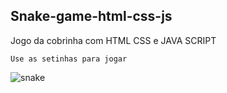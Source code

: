 ## Snake-game-html-css-js
Jogo da cobrinha com HTML CSS e JAVA SCRIPT

	Use as setinhas para jogar
![snake](https://i.imgur.com/DFu9xKw.png "snake")
